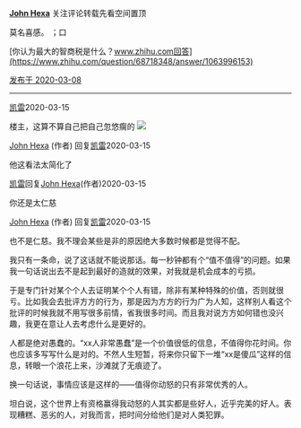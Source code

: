 [**John Hexa**](https://www.zhihu.com/people/mcbig)
关注评论转载先看空间置顶

莫名喜感。 ；口
>
[你认为最大的智商税是什么？www.zhihu.com回答](https://www.zhihu.com/question/68718348/answer/1063996153)

[发布于 2020-03-08](https://www.zhihu.com/pin/1219985998740201472)

---
[凯雷](https://www.zhihu.com/people/zhou-kai-62-16)2020-03-15
>
楼主，这算不算自己把自己忽悠瘸的
![](https://pic3.zhimg.com/v2-c8a51f6f9640cfa6a4a9f9bd51d3264e_qhd.png)

[John Hexa](https://www.zhihu.com/people/mcbig)​ (作者) 回复[凯雷](https://www.zhihu.com/people/zhou-kai-62-16)2020-03-15
>
他这看法太简化了

[凯雷](https://www.zhihu.com/people/zhou-kai-62-16)回复[John Hexa](https://www.zhihu.com/people/mcbig)​ (作者)2020-03-15
>
你还是太仁慈

[John Hexa](https://www.zhihu.com/people/mcbig)​ (作者) 回复[凯雷](https://www.zhihu.com/people/zhou-kai-62-16)2020-03-15
>
也不是仁慈。我不理会某些是非的原因绝大多数时候都是觉得不配。  
  >
我只有一条命，说了这话就不能说那话。每一秒钟都有个“值不值得”的问题。如果我一句话说出去不是起到最好的造就的效果，对我就是机会成本的亏损。  
  >
于是专门针对某个个人去证明某个个人有错，除非有某种特殊的价值，否则就很亏。比如我会去批评方方的行为，那是因为方方的行为广为人知，这样别人看这个批评的时候我就不用写很多前情，省我很多时间。而且我对说方方如何错也没兴趣，我更在意让人去考虑什么是更好的。  
  >
人都是绝对愚蠢的。“xx人非常愚蠢”是一个价值很低的信息，不值得你花时间。你也应该多写写什么是对的。不然人生短暂，将来你只留下一堆“xx是傻瓜”这样的信息，转眼一个浪花上来，沙滩就了无痕迹了。  
  >
换一句话说，事情应该是这样的——值得你动怒的只有非常优秀的人。  
  >
坦白说，这个世界上有资格赢得我动怒的人其实都是些好人，近乎完美的好人。表现糟糕、恶劣的人，对我而言，把时间分给他们是对人类犯罪。